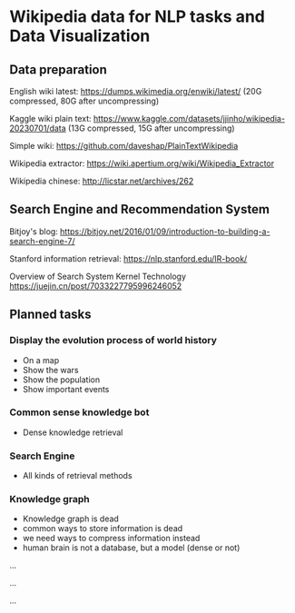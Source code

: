 # Wikipedia data for NLP tasks and Data Visualization

## Data preparation

English wiki latest:
https://dumps.wikimedia.org/enwiki/latest/ (20G compressed, 80G after uncompressing)

Kaggle wiki plain text:
https://www.kaggle.com/datasets/jjinho/wikipedia-20230701/data (13G compressed, 15G after uncompressing)

Simple wiki:
https://github.com/daveshap/PlainTextWikipedia

Wikipedia extractor:
https://wiki.apertium.org/wiki/Wikipedia_Extractor

Wikipedia chinese:
http://licstar.net/archives/262

## Search Engine and Recommendation System

Bitjoy's blog:
https://bitjoy.net/2016/01/09/introduction-to-building-a-search-engine-7/

Stanford information retrieval:
https://nlp.stanford.edu/IR-book/

Overview of Search System Kernel Technology
https://juejin.cn/post/7033227795996246052


## Planned tasks

### Display the evolution process of world history
- On a map
- Show the wars
- Show the population
- Show important events

### Common sense knowledge bot
- Dense knowledge retrieval


### Search Engine
- All kinds of retrieval methods

### Knowledge graph

- Knowledge graph is dead
- common ways to store information is dead
- we need ways to compress information instead
- human brain is not a database, but a model (dense or not)


...

...

...




